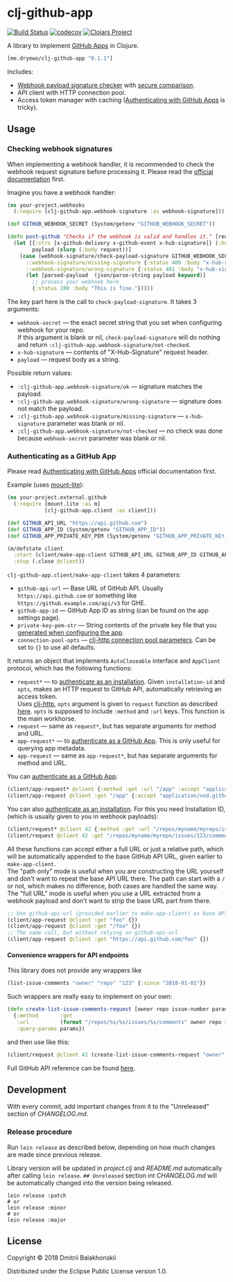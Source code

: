 # clj-github-app
[![Build Status](https://travis-ci.org/dryewo/clj-github-app.svg?branch=master)](https://travis-ci.org/dryewo/clj-github-app)
[![codecov](https://codecov.io/gh/dryewo/clj-github-app/branch/master/graph/badge.svg)](https://codecov.io/gh/dryewo/clj-github-app)
[![Clojars Project](https://img.shields.io/clojars/v/me.dryewo/clj-github-app.svg)](https://clojars.org/me.dryewo/clj-github-app)

A library to implement [GitHub Apps] in Clojure.

```clj
[me.dryewo/clj-github-app "0.1.1"]
```

Includes:

* [Webhook payload signature checker][webhook-signatures] with [secure comparison](https://github.com/weavejester/crypto-equality).
* API client with HTTP connection pool.
* Access token manager with caching ([Authenticating with GitHub Apps] is tricky).

## Usage

### Checking webhook signatures

When implementing a webhook handler, it is recommended to check the webhook request signature before processing it.
Please read the [official documentation][webhook-signatures] first.

Imagine you have a webhook handler:

```clj
(ns your-project.webhooks
  (:require [clj-github-app.webhook-signature :as webhook-signature]))

(def GITHUB_WEBHOOK_SECRET (System/getenv "GITHUB_WEBHOOK_SECRET"))

(defn post-github "Checks if the webhook is valid and handles it." [request]
  (let [{:strs [x-github-delivery x-github-event x-hub-signature]} (:headers request)
        payload (slurp (:body request))]
    (case (webhook-signature/check-payload-signature GITHUB_WEBHOOK_SECRET x-hub-signature payload)
      ::webhook-signature/missing-signature {:status 400 :body "x-hub-signature header is missing"}
      ::webhook-signature/wrong-signature {:status 401 :body "x-hub-signature does not match"}
      (let [parsed-payload  (json/parse-string payload keyword)]
        ;; process your webhook here
        {:status 200 :body "This is fine."}))))
```

The key part here is the call to  `check-payload-signature`. It takes 3 arguments:

* `webhook-secret` — the exact secret string that you set when configuring webhook for your repo.  
    If this argument is blank or nil, `check-payload-signature` will do nothing and return
    `:clj-github-app.webhook-signature/not-checked`.
* `x-hub-signature` — contents of "X-Hub-Signature" request header.
* `payload` — request body as a string.

Possible return values:

* `:clj-github-app.webhook-signature/ok` — signature matches the payload.
* `:clj-github-app.webhook-signature/wrong-signature` — signature does not match the payload.
* `:clj-github-app.webhook-signature/missing-signature` — `x-hub-signature` parameter was blank or nil.
* `:clj-github-app.webhook-signature/not-checked` — no check was done because `webhook-secret` parameter was blank or nil.


### Authenticating as a GitHub App

Please read [Authenticating with GitHub Apps] official documentation first.

Example (uses [mount-lite]):

```clj
(ns your-project.external.github
  (:require [mount.lite :as m]
            [clj-github-app.client :as client]))

(def GITHUB_API_URL "https://api.github.com")
(def GITHUB_APP_ID (System/getenv "GITHUB_APP_ID"))
(def GITHUB_APP_PRIVATE_KEY_PEM (System/getenv "GITHUB_APP_PRIVATE_KEY_PEM"))

(m/defstate client
  :start (client/make-app-client GITHUB_API_URL GITHUB_APP_ID GITHUB_APP_PRIVATE_KEY_PEM {})
  :stop (.close @client))
```

`clj-github-app.client/make-app-client` takes 4 parameters:

* `github-api-url` — Base URL of GitHub API. Usually `https://api.github.com` or something like `https://github.example.com/api/v3` for GHE.
* `github-app-id` — GitHub App ID as string (can be found on the app settings page).
* `private-key-pem-str` — String contents of the private key file that you [generated when configuring the app](https://developer.github.com/apps/building-github-apps/authenticating-with-github-apps/#generating-a-private-key).
* `connection-pool-opts` — [clj-http connection pool parameters](https://github.com/dakrone/clj-http#persistent-connections).
    Can be set to `{}` to use all defaults.

It returns an object that implements `AutoCloseable` interface and `AppClient` protocol, which has the following functions:

* `request*` — to [authenticate as an installation][as-installation].
    Given `installation-id` and `opts`, makes an HTTP request to GitHub API, automatically retrieving an access token.  
    Uses [clj-http], `opts` argument is given to `request` function as described [here](https://github.com/dakrone/clj-http#raw-request).
    `opts` is supposed to include `:method` and `:url` keys.
    This function is the main workhorse.
* `request` — same as `request*`, but has separate arguments for method and URL.
* `app-request*` — to [authenticate as a GitHub App][as-app].
    This is only useful for querying app metadata.
* `app-request` — same as `app-request*`, but has separate arguments for method and URL.

You can [authenticate as a GitHub App][as-app]:

```clj
(client/app-request* @client {:method :get :url "/app" :accept "application/vnd.github.machine-man-preview+json"})
(client/app-request @client :get "/app" {:accept "application/vnd.github.machine-man-preview+json"})
```

You can also [authenticate as an installation][as-installation]. For this you need Installation ID,
(which is usually given to you in webhook payloads):

```clj
(client/request* @client 42 {:method :get :url "/repos/myname/myrepo/issues/123/comments")
(client/request @client 42 :get "/repos/myname/myrepo/issues/123/comments" {})
```

All these functions can accept either a full URL or just a relative path, which will be automatically appended to the base
GitHub API URL, given earlier to `make-app-client`.  
The "path only" mode is useful when you are constructing the URL yourself and don't want to repeat the base API URL there.
The path can start with a `/` or not, which makes no difference, both cases are handled the same way.
The "full URL" mode is useful when you use a URL extracted from a webhook payload
and don't want to strip the base URL part from there.

```clj
;; Use github-api-url (provided earlier to make-app-client) as base API URL
(client/app-request @client :get "foo" {})
(client/app-request @client :get "/foo" {})
;; The same call, but without relying on github-api-url
(client/app-request @client :get "https://api.github.com/foo" {})
```

#### Convenience wrappers for API endpoints

This library does not provide any wrappers like

```clj
(list-issue-comments "owner" "repo" "123" {:since "2018-01-01"})
```

Such wrappers are really easy to implement on your own:

```clj
(defn create-list-issue-comments-request [owner repo issue-number params]
  {:method       :get
   :url          (format "/repos/%s/%s/issues/%s/comments" owner repo issue-number)
   :query-params params})
```

and then use like this:

```clj
(client/request @client 42 (create-list-issue-comments-request "owner" "repo" "123" {:since "2018-01-01"}))
```

Full GitHub API reference can be found [here](https://developer.github.com/v3/).

## Development

With every commit, add important changes from it to the "Unreleased" section of _CHANGELOG.md_.

### Release procedure

Run `lein release` as described below, depending on how much changes are made since previous release.

Library version will be updated in _project.clj_ and _README.md_ automatically after calling `lein release`.
`## Unreleased` section int _CHANGELOG.md_ will be automatically changed into the version being released.

    lein release :patch
    # or
    lein release :minor
    # or
    lein release :major

## License

Copyright © 2018 Dmitrii Balakhonskii

Distributed under the Eclipse Public License version 1.0.


[GitHub Apps]: https://developer.github.com/apps/about-apps/#about-github-apps
[Authenticating with GitHub Apps]: https://developer.github.com/apps/building-github-apps/authenticating-with-github-apps/
[webhook-signatures]: https://developer.github.com/webhooks/securing/#validating-payloads-from-github
[as-app]: https://developer.github.com/apps/building-github-apps/authenticating-with-github-apps/#accessing-api-endpoints-as-a-github-app
[as-installation]: https://developer.github.com/apps/building-github-apps/authenticating-with-github-apps/#accessing-api-endpoints-as-an-installation
[clj-http]: https://github.com/dakrone/clj-http
[mount-lite]: https://github.com/aroemers/mount-lite
